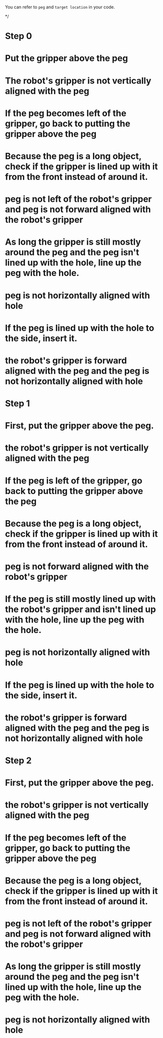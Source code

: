 

You can refer to `peg` and `target location` in your code.

*/


# Step 0

# Put the gripper above the peg


# The robot's gripper is not vertically aligned with the peg



# If the peg becomes left of the gripper, go back to putting the gripper above the peg
# Because the peg is a long object, check if the gripper is lined up with it from the front instead of around it.


# peg is not left of the robot's gripper and peg is not forward aligned with the robot's gripper



# As long the gripper is still mostly around the peg and the peg isn't lined up with the hole, line up the peg with the hole.


# peg is not horizontally aligned with hole



# If the peg is lined up with the hole to the side, insert it.


# the robot's gripper is forward aligned with the peg and the peg is not horizontally aligned with hole




# Step 1

# First, put the gripper above the peg.


# the robot's gripper is not vertically aligned with the peg



# If the peg is left of the gripper, go back to putting the gripper above the peg
# Because the peg is a long object, check if the gripper is lined up with it from the front instead of around it.


# peg is not forward aligned with the robot's gripper



# If the peg is still mostly lined up with the robot's gripper and isn't lined up with the hole, line up the peg with the hole.


# peg is not horizontally aligned with hole



# If the peg is lined up with the hole to the side, insert it.


# the robot's gripper is forward aligned with the peg and the peg is not horizontally aligned with hole




# Step 2

# First, put the gripper above the peg.


# the robot's gripper is not vertically aligned with the peg



# If the peg becomes left of the gripper, go back to putting the gripper above the peg
# Because the peg is a long object, check if the gripper is lined up with it from the front instead of around it.


# peg is not left of the robot's gripper and peg is not forward aligned with the robot's gripper



# As long the gripper is still mostly around the peg and the peg isn't lined up with the hole, line up the peg with the hole.


# peg is not horizontally aligned with hole
